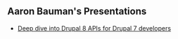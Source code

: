 ## Aaron Bauman's Presentations

- [Deep dive into Drupal 8 APIs for Drupal 7 developers](./updating-modules-d7-d8/index.html)
